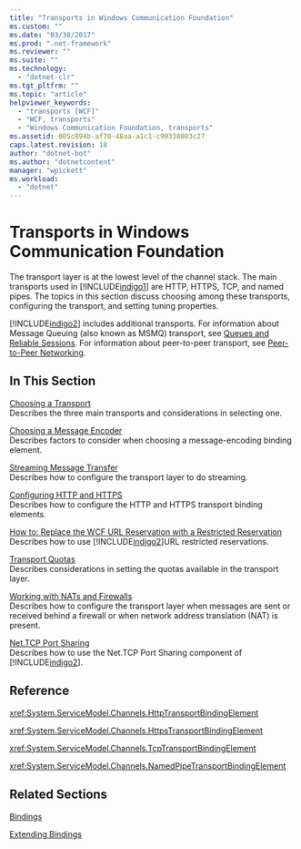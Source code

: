 ```yaml
---
title: "Transports in Windows Communication Foundation"
ms.custom: ""
ms.date: "03/30/2017"
ms.prod: ".net-framework"
ms.reviewer: ""
ms.suite: ""
ms.technology: 
  - "dotnet-clr"
ms.tgt_pltfrm: ""
ms.topic: "article"
helpviewer_keywords: 
  - "transports [WCF]"
  - "WCF, transports"
  - "Windows Communication Foundation, transports"
ms.assetid: 005c894b-af70-48aa-a1c1-c99338083c27
caps.latest.revision: 18
author: "dotnet-bot"
ms.author: "dotnetcontent"
manager: "wpickett"
ms.workload: 
  - "dotnet"
---
```

# Transports in Windows Communication Foundation
The transport layer is at the lowest level of the channel stack. The main transports used in [!INCLUDE[indigo1](../../../../includes/indigo1-md.md)] are HTTP, HTTPS, TCP, and named pipes. The topics in this section discuss choosing among these transports, configuring the transport, and setting tuning properties.  
  
 [!INCLUDE[indigo2](../../../../includes/indigo2-md.md)] includes additional transports. For information about Message Queuing (also known as MSMQ) transport, see [Queues and Reliable Sessions](../../../../docs/framework/wcf/feature-details/queues-and-reliable-sessions.md). For information about peer-to-peer transport, see [Peer-to-Peer Networking](../../../../docs/framework/wcf/feature-details/peer-to-peer-networking.md).  
  
## In This Section  
 [Choosing a Transport](../../../../docs/framework/wcf/feature-details/choosing-a-transport.md)  
 Describes the three main transports and considerations in selecting one.  
  
 [Choosing a Message Encoder](../../../../docs/framework/wcf/feature-details/choosing-a-message-encoder.md)  
 Describes factors to consider when choosing a message-encoding binding element.  
  
 [Streaming Message Transfer](../../../../docs/framework/wcf/feature-details/streaming-message-transfer.md)  
 Describes how to configure the transport layer to do streaming.  
  
 [Configuring HTTP and HTTPS](../../../../docs/framework/wcf/feature-details/configuring-http-and-https.md)  
 Describes how to configure the HTTP and HTTPS transport binding elements.  
  
 [How to: Replace the WCF URL Reservation with a Restricted Reservation](../../../../docs/framework/wcf/feature-details/how-to-replace-the-wcf-url-reservation-with-a-restricted-reservation.md)  
 Describes how to use [!INCLUDE[indigo2](../../../../includes/indigo2-md.md)]URL restricted reservations.  
  
 [Transport Quotas](../../../../docs/framework/wcf/feature-details/transport-quotas.md)  
 Describes considerations in setting the quotas available in the transport layer.  
  
 [Working with NATs and Firewalls](../../../../docs/framework/wcf/feature-details/working-with-nats-and-firewalls.md)  
 Describes how to configure the transport layer when messages are sent or received behind a firewall or when network address translation (NAT) is present.  
  
 [Net.TCP Port Sharing](../../../../docs/framework/wcf/feature-details/net-tcp-port-sharing.md)  
 Describes how to use the Net.TCP Port Sharing component of [!INCLUDE[indigo2](../../../../includes/indigo2-md.md)].  
  
## Reference  
 <xref:System.ServiceModel.Channels.HttpTransportBindingElement>  
  
 <xref:System.ServiceModel.Channels.HttpsTransportBindingElement>  
  
 <xref:System.ServiceModel.Channels.TcpTransportBindingElement>  
  
 <xref:System.ServiceModel.Channels.NamedPipeTransportBindingElement>  
  
## Related Sections  
 [Bindings](../../../../docs/framework/wcf/feature-details/bindings.md)  
  
 [Extending Bindings](../../../../docs/framework/wcf/extending/extending-bindings.md)
